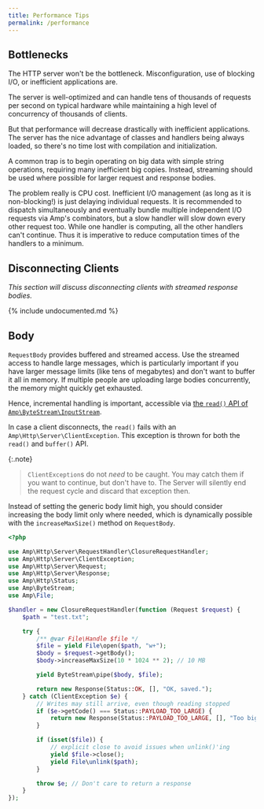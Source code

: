 ```yaml
---
title: Performance Tips
permalink: /performance
---
```

## Bottlenecks

The HTTP server won't be the bottleneck.
Misconfiguration, use of blocking I/O, or inefficient applications are.

The server is well-optimized and can handle tens of thousands of requests per second on typical hardware while maintaining a high level of concurrency of thousands of clients.

But that performance will decrease drastically with inefficient applications.
The server has the nice advantage of classes and handlers being always loaded, so there's no time lost with compilation and initialization.

A common trap is to begin operating on big data with simple string operations, requiring many inefficient big copies.
Instead, streaming should be used where possible for larger request and response bodies.

The problem really is CPU cost.
Inefficient I/O management (as long as it is non-blocking!) is just delaying individual requests.
It is recommended to dispatch simultaneously and eventually bundle multiple independent I/O requests via Amp's combinators, but a slow handler will slow down every other request too.
While one handler is computing, all the other handlers can't continue.
Thus it is imperative to reduce computation times of the handlers to a minimum.

## Disconnecting Clients

_This section will discuss disconnecting clients with streamed response bodies._

{% include undocumented.md %}

## Body

`RequestBody` provides buffered and streamed access.
Use the streamed access to handle large messages, which is particularly important if you have larger message limits (like tens of megabytes) and don't want to buffer it all in memory.
If multiple people are uploading large bodies concurrently, the memory might quickly get exhausted.

Hence, incremental handling is important, accessible via [the `read()` API of `Amp\ByteStream\InputStream`](https://amphp.org/byte-stream/#inputstream).

In case a client disconnects, the `read()` fails with an `Amp\Http\Server\ClientException`.
This exception is thrown for both the `read()` and `buffer()` API.

{:.note}
> `ClientException`s do not *need* to be caught. You may catch them if you want to continue, but don't have to. The Server will silently end the request cycle and discard that exception then.

Instead of setting the generic body limit high, you should consider increasing the body limit only where needed, which is dynamically possible with the `increaseMaxSize()` method on `RequestBody`.

```php
<?php

use Amp\Http\Server\RequestHandler\ClosureRequestHandler;
use Amp\Http\Server\ClientException;
use Amp\Http\Server\Request;
use Amp\Http\Server\Response;
use Amp\Http\Status;
use Amp\ByteStream;
use Amp\File;

$handler = new ClosureRequestHandler(function (Request $request) {
    $path = "test.txt";

    try {
        /** @var File\Handle $file */
        $file = yield File\open($path, "w+");
        $body = $request->getBody();
        $body->increaseMaxSize(10 * 1024 ** 2); // 10 MB

        yield ByteStream\pipe($body, $file);

        return new Response(Status::OK, [], "OK, saved.");
    } catch (ClientException $e) {
        // Writes may still arrive, even though reading stopped
        if ($e->getCode() === Status::PAYLOAD_TOO_LARGE) {
            return new Response(Status::PAYLOAD_TOO_LARGE, [], "Too big, aborting.");
        }

        if (isset($file)) {
            // explicit close to avoid issues when unlink()'ing
            yield $file->close();
            yield File\unlink($path);
        }

        throw $e; // Don't care to return a response
    }
});
```
